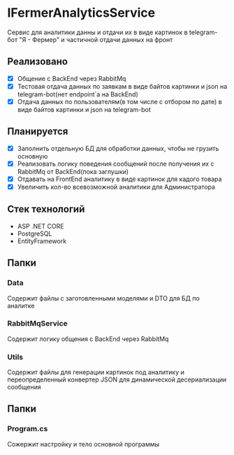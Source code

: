 # IFermerAnalyticsService

Сервис для аналитики данны и отдачи их в виде картинок в telegram-бот "Я - Фермер" и частичной отдачи данных на фронт

## Реализовано 
- [x] Общение с BackEnd через RabbitMq
- [x] Тестовая отдача данных по заявкам в виде байтов картинки и json на telegram-bot(нет endpoint`a на BackEnd)
- [x] Отдача данных по пользователям(в том числе с отбором по дате) в виде байтов картинки и json на telegram-bot
## Планируется 
- [x] Заполнить отдельную БД для обработки данных, чтобы не грузить основную
- [x] Реализовать логику поведения сообщений после получения их с RabbitMq от BackEnd(пока заглушки)
- [x] Отдавать на FrontEnd аналитику в виде картинок для кадого товара
- [x] Увеличить кол-во всевозможной аналитики для Администратора
## Стек технологий
- ASP .NET CORE 
- PostgreSQL
- EntityFramework
## Папки
### Data
Содержит файлы с заготовленными моделями и DTO для БД по аналитке
### RabbitMqService
Содержит логику общения с BackEnd через RabbitMq
### Utils
Содержит файлы для генерации картинок под аналитику и переопределенный конвертер JSON для динамической десериализации сообщения
## Папки
### Program.cs
Сожержит настройку и тело основной программы 
